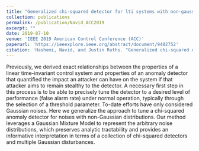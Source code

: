 ```yaml
---
title: "Generalized chi-squared detector for lti systems with non-gaussian noise"
collection: publications
permalink: /publication/Navid_ACC2019
excerpt: ""
date: 2019-07-10
venue: 'IEEE 2019 American Control Conference (ACC)'
paperurl: 'https://ieeexplore.ieee.org/abstract/document/9482752'
citation: 'Hashemi, Navid, and Justin Ruths. "Generalized chi-squared detector for lti systems with non-gaussian noise." 2019 American Control Conference (ACC). IEEE, 2019.'
---
```


Previously, we derived exact relationships between the properties of a linear time-invariant control system and properties of an anomaly detector that quantified the impact an attacker can have on the system if that attacker aims to remain stealthy to the detector. A necessary first step in this process is to be able to precisely tune the detector to a desired level of performance (false alarm rate) under normal operation, typically through the selection of a threshold parameter. To-date efforts have only considered Gaussian noises. Here we generalize the approach to tune a chi-squared anomaly detector for noises with non-Gaussian distributions. Our method leverages a Gaussian Mixture Model to represent the arbitrary noise distributions, which preserves analytic tractability and provides an informative interpretation in terms of a collection of chi-squared detectors and multiple Gaussian disturbances.
